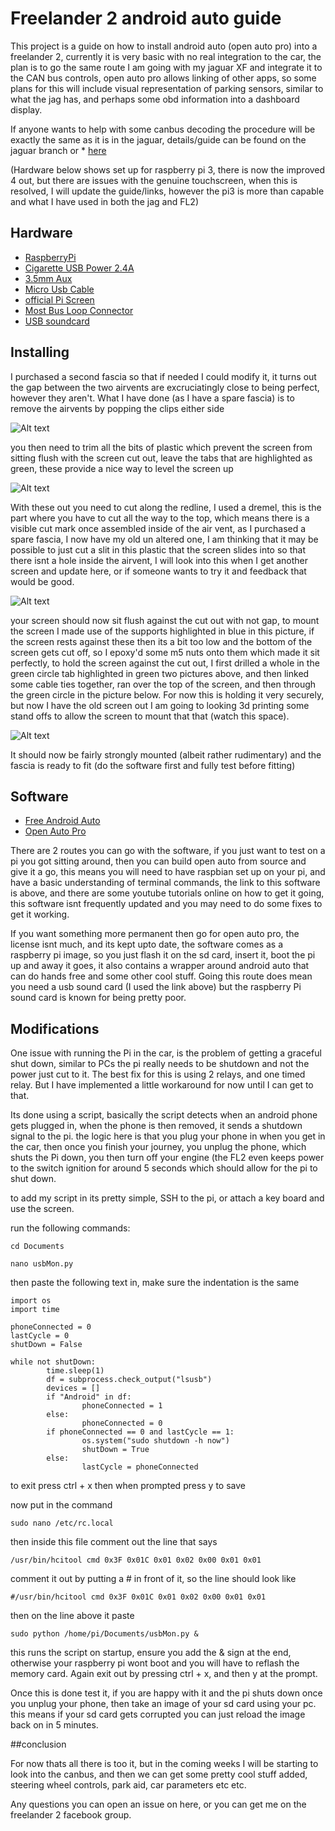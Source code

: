 # Freelander 2 android auto guide

This project is a guide on how to install android auto (open auto pro) into a freelander 2, currently it is very basic with no real integration to the car, the plan is to go the same route I am going with my jaguar XF and integrate it to the CAN bus controls, open auto pro allows linking of other apps, so some plans for this will include visual representation of parking sensors, similar to what the jag has, and perhaps some obd information into a dashboard display.

If anyone wants to help with some canbus decoding the procedure will be exactly the same as it is in the jaguar, details/guide can be found on the jaguar branch or * [here](https://github.com/rhysmorgan134/JaguarXf_CAN)

(Hardware below shows set up for raspberry pi 3, there is now the improved 4 out, but there are issues with the genuine touchscreen, when this is resolved, I will update the guide/links, however the pi3 is more than capable and what I have used in both the jag and FL2)

## Hardware

* [RaspberryPi](https://www.amazon.co.uk/gp/product/B07BDR5PDW/ref=as_li_tl?ie=UTF8&camp=1634&creative=6738&creativeASIN=B07BDR5PDW&linkCode=as2&tag=rhysmorgan134-21&linkId=d3404d6b50251166481d1b5ee8acb8a8)
* [Cigarette USB Power 2.4A](https://www.amazon.co.uk/gp/product/B00Q2GFP4M/ref=as_li_tl?ie=UTF8&camp=1634&creative=6738&creativeASIN=B00Q2GFP4M&linkCode=as2&tag=rhysmorgan134-21&linkId=0ceffff1f473775468b01656e9b55c2d)
* [3.5mm Aux](https://www.amazon.co.uk/gp/product/B01F24EZM2/ref=as_li_tl?ie=UTF8&tag=rhysmorgan134-21&camp=1634&creative=6738&linkCode=as2&creativeASIN=B01F24EZM2&linkId=682e515b882ff5723e5435a8aa02017a)
* [Micro Usb Cable](https://www.amazon.co.uk/gp/product/B019Q6Y2MK/ref=as_li_tl?ie=UTF8&tag=rhysmorgan134-21&camp=1634&creative=6738&linkCode=as2&creativeASIN=B019Q6Y2MK&linkId=60281c9f2afb1782a6089aeeddf6093b)
* [official Pi Screen](https://www.amazon.co.uk/gp/product/B014WKCFR4/ref=as_li_tl?ie=UTF8&tag=rhysmorgan134-21&camp=1634&creative=6738&linkCode=as2&creativeASIN=B014WKCFR4&linkId=eea68be93280562ce100b096f32b65a2)
* [Most Bus Loop Connector](https://www.amazon.co.uk/gp/product/B07GPYMWX1/ref=as_li_tl?ie=UTF8&tag=rhysmorgan134-21&camp=1634&creative=6738&linkCode=as2&creativeASIN=B07GPYMWX1&linkId=67faafaa0cdb1d6c25ba78cb9deb0bbf)
* [USB soundcard](https://www.amazon.co.uk/gp/product/B01N905VOY/ref=as_li_tl?ie=UTF8&tag=rhysmorgan134-21&camp=1634&creative=6738&linkCode=as2&creativeASIN=B01N905VOY&linkId=6f9d3133a223079c16ef0dc71febf88a)


## Installing

I purchased a second fascia so that if needed I could modify it, it turns out the gap between the two airvents are excruciatingly close to being perfect, however they aren't. What I have done (as I have a spare fascia) is to remove the airvents by popping the clips either side

![Alt text](/images/clips.jpg?raw=true "Title")

you then need to trim all the bits of plastic which prevent the screen from sitting flush with the screen cut out, leave the tabs that are highlighted as green, these provide a nice way to level the screen up

![Alt text](/images/tabs.jpg?raw=true "Title")

With these out you need to cut along the redline, I used a dremel, this is the part where you have to cut all the way to the top, which means there is a visible cut mark once assembled inside of the air vent, as I purchased a spare fascia, I now have my old un altered one, I am thinking that it may be possible to just cut a slit in this plastic that the screen slides into so that there isnt a hole inside the airvent, I will look into this when I get another screen and update here, or if someone wants to try it and feedback that would be good.

![Alt text](/images/cutLines.jpg?raw=true "Title")

your screen should now sit flush against the cut out with not gap, to mount the screen I made use of the supports highlighted in blue in this picture, if the screen rests against these then its a bit too low and the bottom of the screen gets cut off, so I epoxy'd some m5 nuts onto them which made it sit perfectly, to hold the screen against the cut out, I first drilled a whole in the green circle tab highlighted in green two pictures above, and then linked some cable ties together, ran over the top of the screen, and then through the green circle in the picture below. For now this is holding it very securely, but now I have the old screen out I am going to looking 3d printing some stand offs to allow the screen to mount that that (watch this space).

![Alt text](/images/supports.jpg?raw=true "Title")

It should now be fairly strongly mounted (albeit rather rudimentary) and the fascia is ready to fit (do the software first and fully test before fitting)

## Software

* [Free Android Auto](https://github.com/f1xpl/openauto)
* [Open Auto Pro](https://bluewavestudio.io/index.php/bluewave-shop/openauto-pro-detail)

There are 2 routes you can go with the software, if you just want to test on a pi you got sitting around, then you can build open auto from source and give it a go, this means you will need to have raspbian set up on your pi, and have a basic understanding of terminal commands, the link to this software is above, and there are some youtube tutorials online on how to get it going, this software isnt frequently updated and you may need to do some fixes to get it working.

If you want something more permanent then go for open auto pro, the license isnt much, and its kept upto date, the software comes as a raspberry pi image, so you just flash it on the sd card, insert it, boot the pi up and away it goes, it also contains a wrapper around android auto that can do hands free and some other cool stuff. Going this route does mean you need a usb sound card (I used the link above) but the raspberry Pi sound card is known for being pretty poor.


## Modifications

One issue with running the Pi in the car, is the problem of getting a graceful shut down, similar to PCs the pi really needs to be shutdown and not the power just cut to it. The best fix for this is using 2 relays, and one timed relay. But I have implemented a little workaround for now until I can get to that.

Its done using a script, basically the script detects when an android phone gets plugged in, when the phone is then removed, it sends a shutdown signal to the pi. the logic here is that you plug your phone in when you get in the car, then once you finish your journey, you unplug the phone, which shuts the Pi down, you then turn off your engine (the FL2 even keeps power to the switch ignition for around 5 seconds which should allow for the pi to shut down.

to add my script in its pretty simple, SSH to the pi, or attach a key board and use the screen.

run the following commands:

```cd Documents```

```nano usbMon.py```

then paste the following text in, make sure the indentation is the same 

```import subprocess
import os
import time

phoneConnected = 0
lastCycle = 0
shutDown = False

while not shutDown:
        time.sleep(1)
        df = subprocess.check_output("lsusb")
        devices = []
        if "Android" in df:
                phoneConnected = 1
        else:
                phoneConnected = 0
        if phoneConnected == 0 and lastCycle == 1:
                os.system("sudo shutdown -h now")
                shutDown = True
        else:
                lastCycle = phoneConnected
```

to exit press ctrl + x then when prompted press y to save

now put in the command

```sudo nano /etc/rc.local```

then inside this file comment out the line that says 

```/usr/bin/hcitool cmd 0x3F 0x01C 0x01 0x02 0x00 0x01 0x01```

comment it out by putting a # in front of it, so the line should look like

```#/usr/bin/hcitool cmd 0x3F 0x01C 0x01 0x02 0x00 0x01 0x01```

then on the line above it paste

```sudo python /home/pi/Documents/usbMon.py &```

this runs the script on startup, ensure you add the & sign at the end, otherwise your raspberry pi wont boot and you will have to reflash the memory card. Again exit out by pressing ctrl + x, and then y at the prompt.

Once this is done test it, if you are happy with it and the pi shuts down once you unplug your phone, then take an image of your sd card using your pc. this means if your sd card gets corrupted you can just reload the image back on in 5 minutes.

##conclusion

For now thats all there is too it, but in the coming weeks I will be starting to look into the canbus, and then we can get some pretty cool stuff added, steering wheel controls, park aid, car parameters etc etc.

Any questions you can open an issue on here, or you can get me on the freelander 2 facebook group.
